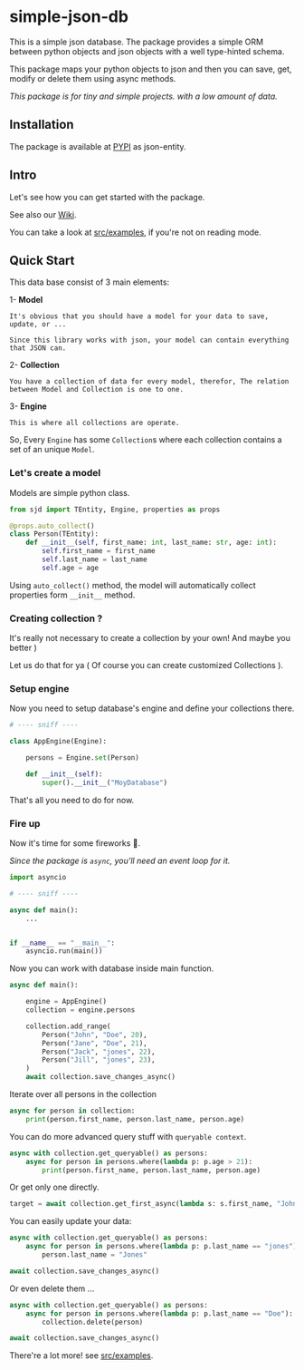 # simple-json-db

This is a simple json database. The package provides a simple ORM between python objects and json objects with a well type-hinted schema.

This package maps your python objects to json and then you can save, get, modify or delete them using async methods.

_This package is for tiny and simple projects. with a low amount of data._

## Installation

The package is available at [PYPI](https://pypi.org/project/json-entity) as json-entity.

## Intro

Let's see how you can get started with the package.

See also our [Wiki](https://github.com/immmdreza/simple-json-db/wiki).

You can take a look at [src/examples](src/examples), if you're not on reading mode.

## Quick Start

This data base consist of 3 main elements:

1- **Model**

    It's obvious that you should have a model for your data to save, update, or ...
    
    Since this library works with json, your model can contain everything that JSON can.

2- **Collection**

    You have a collection of data for every model, therefor, The relation between Model and Collection is one to one.

3- **Engine**

    This is where all collections are operate.

So, Every `Engine` has some `Collection`s where each collection contains a set of an unique `Model`.

### Let's create a model

Models are simple python class.

```py
from sjd import TEntity, Engine, properties as props

@props.auto_collect()
class Person(TEntity):
    def __init__(self, first_name: int, last_name: str, age: int):
        self.first_name = first_name
        self.last_name = last_name
        self.age = age
```

Using `auto_collect()` method, the model will automatically collect properties form `__init__` method.

### Creating collection ?

It's really not necessary to create a collection by your own! And maybe you better )

Let us do that for ya ( Of course you can create customized Collections ).

### Setup engine

Now you need to setup database's engine and define your collections there.

```py
# ---- sniff ----

class AppEngine(Engine):

    persons = Engine.set(Person)

    def __init__(self):
        super().__init__("MoyDatabase")
```

That's all you need to do for now.

### Fire up

Now it's time for some fireworks 🎇.

_Since the package is `async`, you'll need an event loop for it._

```py
import asyncio

# ---- sniff ----

async def main():
    ...


if __name__ == "__main__":
    asyncio.run(main())
```

Now you can work with database inside main function.

```py
async def main():

    engine = AppEngine()
    collection = engine.persons

    collection.add_range(
        Person("John", "Doe", 20),
        Person("Jane", "Doe", 21),
        Person("Jack", "jones", 22),
        Person("Jill", "jones", 23),
    )
    await collection.save_changes_async()

```

Iterate over all persons in the collection

```py
async for person in collection:
    print(person.first_name, person.last_name, person.age)
```

You can do more advanced query stuff with `queryable context`.

```py
async with collection.get_queryable() as persons:
    async for person in persons.where(lambda p: p.age > 21):
        print(person.first_name, person.last_name, person.age)
```

Or get only one directly.

```py
target = await collection.get_first_async(lambda s: s.first_name, "John")
```

You can easily update your data:

```py
async with collection.get_queryable() as persons:
    async for person in persons.where(lambda p: p.last_name == "jones"):
        person.last_name = "Jones"

await collection.save_changes_async()
```
Or even delete them ...

```py
async with collection.get_queryable() as persons:
    async for person in persons.where(lambda p: p.last_name == "Doe"):
        collection.delete(person)

await collection.save_changes_async()
```

There're a lot more! see [src/examples](src/examples).
